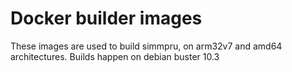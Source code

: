 # Docker builder images

These images are used to build simmpru, on arm32v7 and amd64 architectures. Builds happen on debian buster 10.3